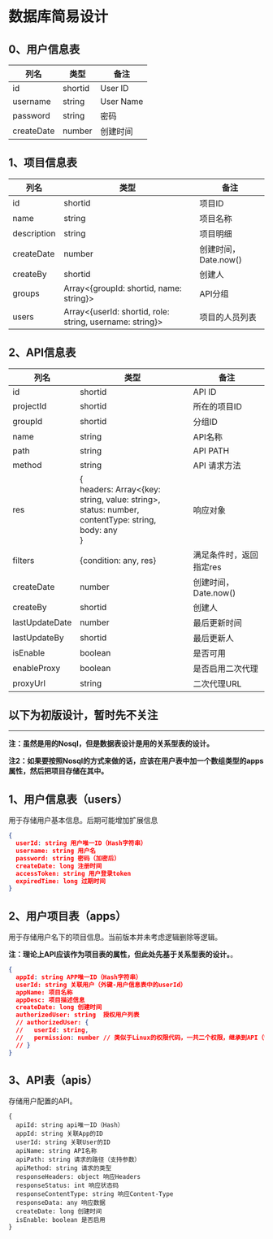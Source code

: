 # 数据库简易设计

## 0、用户信息表

| 列名 | 类型 | 备注 |
| --- | --- | --- |
| id | shortid | User ID |
| username | string | User Name |
| password | string | 密码 |
| createDate | number | 创建时间 |

## 1、项目信息表

| 列名 | 类型 | 备注 |
| --- | --- | --- |
| id | shortid | 项目ID |
| name | string | 项目名称 |
| description | string | 项目明细 |
| createDate | number | 创建时间，Date.now() |
| createBy | shortid | 创建人 |
| groups | Array<{groupId: shortid, name: string}> | API分组 |
| users | Array<{userId: shortid, role: string, username: string}> | 项目的人员列表 |


## 2、API信息表

| 列名 | 类型 | 备注 |
| --- | --- | --- |
| id | shortid | API ID |
| projectId | shortid | 所在的项目ID |
| groupId | shortid | 分组ID |
| name | string | API名称 |
| path | string | API PATH |
| method | string | API 请求方法 |
| res | {<br>headers: Array<{key: string, value: string>,<br>status: number, <br>contentType: string, <br>body: any<br>}  | 响应对象 |
| filters | {condition: any, res} | 满足条件时，返回指定res |
| createDate | number | 创建时间，Date.now() |
| createBy | shortid | 创建人 |
| lastUpdateDate | number | 最后更新时间 |
| lastUpdateBy | shortid | 最后更新人 |
| isEnable | boolean | 是否可用 |
| enableProxy | boolean | 是否启用二次代理 |
| proxyUrl | string | 二次代理URL |

**以下为初版设计，暂时先不关注**
---
---

**注：虽然是用的Nosql，但是数据表设计是用的关系型表的设计。**

**注2：如果要按照Nosql的方式来做的话，应该在用户表中加一个数组类型的apps属性，然后把项目存储在其中。**

## 1、用户信息表（users）

用于存储用户基本信息。后期可能增加扩展信息

```json
{
  userId: string 用户唯一ID（Hash字符串）
  username: string 用户名
  password: string 密码（加密后）
  createDate: long 注册时间
  accessToken: string 用户登录token
  expiredTime: long 过期时间
}
```

## 2、用户项目表（apps）

用于存储用户名下的项目信息。当前版本并未考虑逻辑删除等逻辑。

**注：理论上API应该作为项目表的属性，但此处先基于关系型表的设计。**。

```json
{
  appId: string APP唯一ID（Hash字符串）
  userId: string 关联用户（外键-用户信息表中的userId）
  appName: 项目名称
  appDesc: 项目描述信息
  createDate: long 创建时间
  authorizedUser: string  授权用户列表
  // authorizedUser: {
  //   userId: string,
  //   permission: number // 类似于Linux的权限代码，一共二个权限，继承到API（管理， 查看），如果都有，则11。
  // }
}
```

## 3、API表（apis）

存储用户配置的API。

```
{
  apiId: string api唯一ID（Hash）
  appId: string 关联App的ID
  userId: string 关联User的ID
  apiName: string API名称
  apiPath: string 请求的路径（支持参数）
  apiMethod: string 请求的类型
  responseHeaders: object 响应Headers
  responseStatus: int 响应状态码
  responseContentType: string 响应Content-Type
  responseData: any 响应数据
  createDate: long 创建时间
  isEnable: boolean 是否启用
}
```
